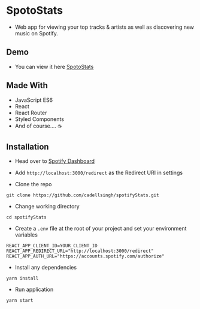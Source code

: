 # SpotoStats

- Web app for viewing your top tracks & artists as well as discovering new music on Spotify.

## Demo

- You can view it here [SpotoStats](https://spotostats.netlify.app/)

## Made With

- JavaScript ES6
- React
- React Router
- Styled Components
- And of course.... ☕️

## Installation

- Head over to [Spotify Dashboard](https://developer.spotify.com/dashboard/login)
- Add `http://localhost:3000/redirect` as the Redirect URI in settings

- Clone the repo

```
git clone https://github.com/cadellsingh/spotifyStats.git
```

- Change working directory

```
cd spotifyStats
```

- Create a `.env` file at the root of your project and set your environment variables

```
REACT_APP_CLIENT_ID=YOUR_CLIENT_ID
REACT_APP_REDIRECT_URL="http://localhost:3000/redirect"
REACT_APP_AUTH_URL="https://accounts.spotify.com/authorize"
```

- Install any dependencies

```
yarn install
```

- Run application

```
yarn start
```
